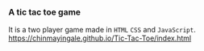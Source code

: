 ### A tic tac toe game
It is a two player game made in `HTML` `CSS` and `JavaScript`.
https://chinmayingale.github.io/Tic-Tac-Toe/index.html